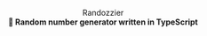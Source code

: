<p align="center">
  Randozzier
  <br>
  <strong>🎲 Random number generator written in TypeScript</strong>
<p>